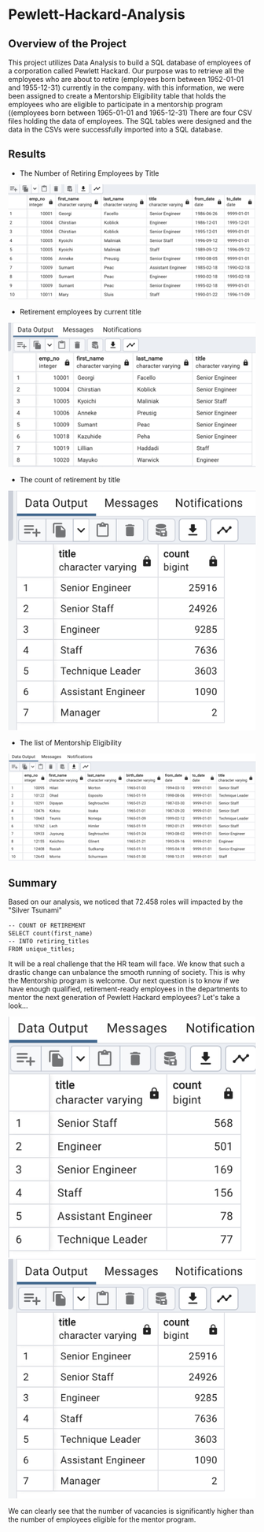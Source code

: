 # Pewlett-Hackard-Analysis

## Overview of the Project

This project utilizes Data Analysis to build a SQL database of employees of a corporation called Pewlett Hackard.
Our purpose was to retrieve all the employees who are about to retire (employees born between 1952-01-01 and 1955-12-31) currently in the company. with this information, we were been assigned to create a Mentorship Eligibility table that holds the employees who are eligible to participate in a mentorship program ((employees born between 1965-01-01 and 1965-12-31)
There are four CSV files holding the data of employees. The SQL tables were designed and the data in the CSVs were successfully imported into a SQL database.

## Results

- The Number of Retiring Employees by Title

![Retirement Titles](https://github.com/Hanzian/Pewlett-Hackard-Analysis/blob/main/PH%20Pictures/retirement_titles.png)

- Retirement employees by current title

![Unique titles](https://github.com/Hanzian/Pewlett-Hackard-Analysis/blob/main/PH%20Pictures/unique_titles.png)

- The count of retirement by title

![Retiring Title](https://github.com/Hanzian/Pewlett-Hackard-Analysis/blob/main/PH%20Pictures/retiring_titles.png)

- The list of Mentorship Eligibility

![Mentorship Program](https://github.com/Hanzian/Pewlett-Hackard-Analysis/blob/main/PH%20Pictures/mentorship_eligibilty.png)

## Summary

Based on our analysis, we noticed that 72.458 roles will impacted by the "Silver Tsunami"

```
-- COUNT OF RETIREMENT 
SELECT count(first_name) 
-- INTO retiring_titles
FROM unique_titles;

```
It will be a real challenge that the HR team will face. We know that such a drastic change can unbalance the smooth running of society. This is why the Mentorship program is welcome.
Our next question is to know if we have enough qualified, retirement-ready employees in the departments to mentor the next generation of Pewlett Hackard employees?
Let's take a look...

![mentorship_titles](https://github.com/Hanzian/Pewlett-Hackard-Analysis/blob/main/PH%20Pictures/mentorship_titles.png)
![Retiring Title](https://github.com/Hanzian/Pewlett-Hackard-Analysis/blob/main/PH%20Pictures/retiring_titles.png)

We can clearly see that the number of vacancies is significantly higher than the number of employees eligible for the mentor program.





